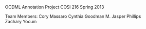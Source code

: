 OCDML Annotation Project
COSI 216 Spring 2013

Team Members:
Cory Massaro
Cynthia Goodman
M. Jasper Phillips
Zachary Yocum